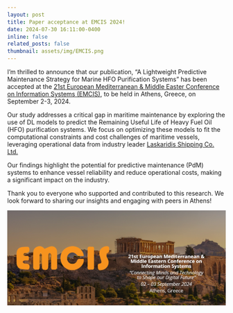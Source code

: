 ```yaml
---
layout: post
title: Paper acceptance at EMCIS 2024!
date: 2024-07-30 16:11:00-0400
inline: false
related_posts: false
thumbnail: assets/img/EMCIS.png
---
```


I’m thrilled to announce that our publication, “A Lightweight Predictive Maintenance Strategy for Marine HFO Purification Systems” has been accepted at the <a href="https://emcis.eu/">21st European Mediterranean & Middle Easter Conference on Information Systems (EMCIS)</a>, to be held in Athens, Greece, on September 2-3, 2024.

Our study addresses a critical gap in maritime maintenance by exploring the use of DL models to predict the Remaining Useful Life of Heavy Fuel Oil (HFO) purification systems. We focus on optimizing these models to fit the computational constraints and cost challenges of maritime vessels, leveraging operational data from industry leader <a href="https://www.laskmar.com/en">Laskaridis Shipping Co. Ltd.</a>

Our findings highlight the potential for predictive maintenance (PdM) systems to enhance vessel reliability and reduce operational costs, making a significant impact on the industry.

Thank you to everyone who supported and contributed to this research. We look forward to sharing our insights and engaging with peers in Athens!

![EMCIS 2024](assets/img/EMCIS.png)
